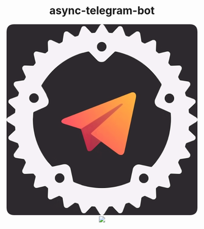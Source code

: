
<div align="center">
  <h1>async-telegram-bot</h1>

  <img src="ICON.png" />

  <a href="https://travis-ci.com/async-telegram-bot/async-telegram-bot">
    <img src="https://travis-ci.com/async-telegram-bot/async-telegram-bot.svg?branch=dev" />
  </a>
</div>
